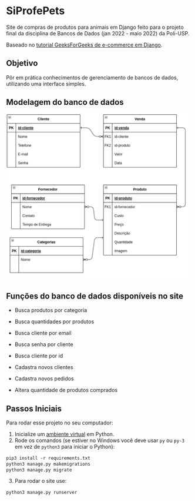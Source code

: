 # SiProfePets
Site de compras de produtos para animais em Django feito para o projeto final da disciplina de Bancos de Dados (jan 2022 - maio 2022) da Poli-USP.

Baseado no [tutorial GeeksForGeeks de e-commerce em Django](https://www.geeksforgeeks.org/e-commerce-website-using-django/?ref=lbp).

## Objetivo
Pôr em prática conhecimentos de gerenciamento de bancos de dados, utilizando uma interface simples.

## Modelagem do banco de dados

<img src="Documentação/modelagem.png" width=500>

## Funções do banco de dados disponíveis no site

* Busca produtos por categoria

* Busca quantidades por produtos

* Busca cliente por email

* Busca senha por cliente

* Busca cliente por id

* Cadastra novos clientes

* Cadastra novos pedidos

* Altera quantidade de produtos comprados


## Passos Iniciais
Para rodar esse projeto no seu computador:
1.  Inicialize um [ambiente virtual](https://developer.mozilla.org/en-US/docs/Learn/Server-side/Django/development_environment) em Python.
2.  Rode os comandos (se estiver no Windows você deve usar  ```py``` ou ```py-3``` em vez de ```python3``` para iniciar o Python):
```
pip3 install -r requirements.txt
python3 manage.py makemigrations
python3 manage.py migrate
```
3. Para rodar o site use:
```
python3 manage.py runserver
```
